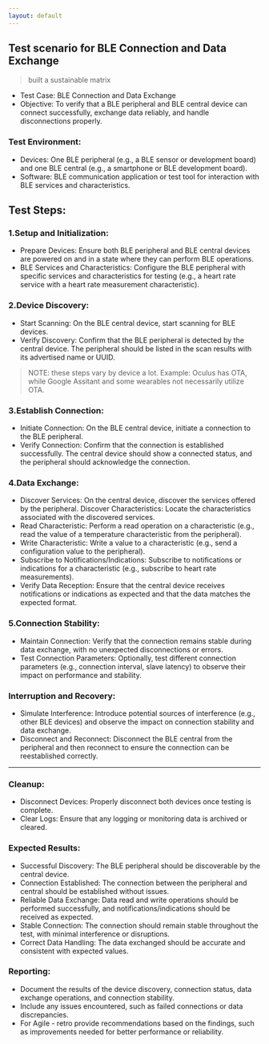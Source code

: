 ```yaml
---
layout: default
---
```


## Test scenario for BLE Connection and Data Exchange
> built a sustainable matrix

* Test Case: BLE Connection and Data Exchange
* Objective:
To verify that a BLE peripheral and BLE central device can connect successfully, exchange data reliably, and handle disconnections properly.

### Test Environment:
* Devices: One BLE peripheral (e.g., a BLE sensor or development board) and one BLE central (e.g., a smartphone or BLE development board).
* Software: BLE communication application or test tool for interaction with BLE services and characteristics.

## Test Steps:

### 1.Setup and Initialization:

* Prepare Devices: Ensure both BLE peripheral and BLE central devices are powered on and in a state where they can perform BLE operations.
* BLE Services and Characteristics: Configure the BLE peripheral with specific services and characteristics for testing (e.g., a heart rate service with a heart rate measurement characteristic).

### 2.Device Discovery:

* Start Scanning: On the BLE central device, start scanning for BLE devices.
* Verify Discovery: Confirm that the BLE peripheral is detected by the central device. The peripheral should be listed in the scan results with its advertised name or UUID.
> NOTE: these steps vary by device a lot. Example: Oculus has OTA, while Google Assitant and some wearables not necessarily utilize OTA.

### 3.Establish Connection:

* Initiate Connection: On the BLE central device, initiate a connection to the BLE peripheral.
* Verify Connection: Confirm that the connection is established successfully. The central device should show a connected status, and the peripheral should acknowledge the connection.

### 4.Data Exchange:

* Discover Services: On the central device, discover the services offered by the peripheral.
Discover Characteristics: Locate the characteristics associated with the discovered services.
* Read Characteristic: Perform a read operation on a characteristic (e.g., read the value of a temperature characteristic from the peripheral).
* Write Characteristic: Write a value to a characteristic (e.g., send a configuration value to the peripheral).
* Subscribe to Notifications/Indications: Subscribe to notifications or indications for a characteristic (e.g., subscribe to heart rate measurements).
* Verify Data Reception: Ensure that the central device receives notifications or indications as expected and that the data matches the expected format.

### 5.Connection Stability:

* Maintain Connection: Verify that the connection remains stable during data exchange, with no unexpected disconnections or errors.
* Test Connection Parameters: Optionally, test different connection parameters (e.g., connection interval, slave latency) to observe their impact on performance and stability.

### Interruption and Recovery:

* Simulate Interference: Introduce potential sources of interference (e.g., other BLE devices) and observe the impact on connection stability and data exchange.
* Disconnect and Reconnect: Disconnect the BLE central from the peripheral and then reconnect to ensure the connection can be reestablished correctly.

---

### Cleanup:

* Disconnect Devices: Properly disconnect both devices once testing is complete.
* Clear Logs: Ensure that any logging or monitoring data is archived or cleared.

### Expected Results:

* Successful Discovery: The BLE peripheral should be discoverable by the central device.
* Connection Established: The connection between the peripheral and central should be established without issues.
* Reliable Data Exchange: Data read and write operations should be performed successfully, and notifications/indications should be received as expected.
* Stable Connection: The connection should remain stable throughout the test, with minimal interference or disruptions.
* Correct Data Handling: The data exchanged should be accurate and consistent with expected values.

### Reporting:

* Document the results of the device discovery, connection status, data exchange operations, and connection stability.
* Include any issues encountered, such as failed connections or data discrepancies.
* For Agile - retro provide recommendations based on the findings, such as improvements needed for better performance or reliability.
